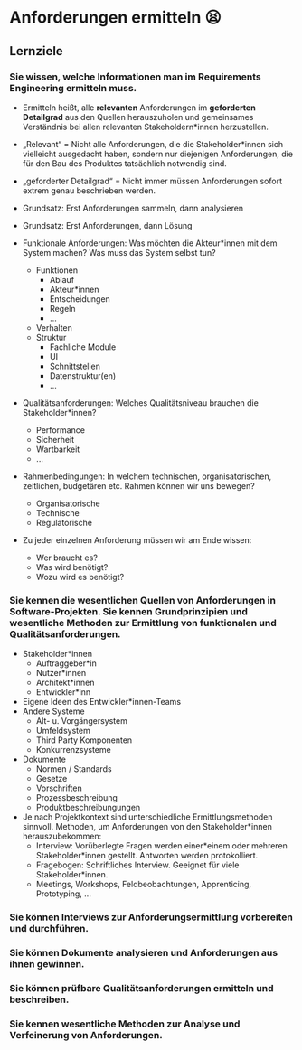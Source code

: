 # Anforderungen ermitteln :tired_face:
## Lernziele

### Sie wissen, welche Informationen man im Requirements Engineering ermitteln muss.
- Ermitteln heißt, alle **relevanten** Anforderungen im **geforderten Detailgrad** aus den Quellen herauszuholen und gemeinsames Verständnis bei allen relevanten Stakeholdern*innen herzustellen.
- „Relevant“ = Nicht alle Anforderungen, die die Stakeholder\*innen sich vielleicht ausgedacht haben, sondern nur diejenigen Anforderungen, die für den Bau des Produktes tatsächlich notwendig sind.
- „geforderter Detailgrad“ = Nicht immer müssen Anforderungen sofort extrem genau beschrieben werden.
- Grundsatz: Erst Anforderungen sammeln, dann analysieren
- Grundsatz: Erst Anforderungen, dann Lösung
- Funktionale Anforderungen: Was möchten die Akteur*innen mit dem System machen? Was muss das System selbst tun? 
    - Funktionen
        - Ablauf
        - Akteur\*innen
        - Entscheidungen
        - Regeln
        - ...
    - Verhalten
    - Struktur
        - Fachliche Module
        - UI
        - Schnittstellen
        - Datenstruktur(en)
        - ...
- Qualitätsanforderungen: Welches Qualitätsniveau brauchen die Stakeholder*innen?
    - Performance
    - Sicherheit
    - Wartbarkeit
    - ...
- Rahmenbedingungen: In welchem technischen, organisatorischen, zeitlichen, budgetären etc. Rahmen können wir uns bewegen?
    - Organisatorische
    - Technische
    - Regulatorische

- Zu jeder einzelnen Anforderung müssen wir am Ende wissen:
    - Wer braucht es?
    - Was wird benötigt?
    - Wozu wird es benötigt?

### Sie kennen die wesentlichen Quellen von Anforderungen in Software-Projekten. Sie kennen Grundprinzipien und wesentliche Methoden zur Ermittlung von funktionalen und Qualitätsanforderungen.

- Stakeholder\*innen
    - Auftraggeber*in
    - Nutzer*innen
    - Architekt*innen
    - Entwickler*inn
- Eigene Ideen des Entwickler*innen-Teams
- Andere Systeme
    - Alt- u. Vorgängersystem
    - Umfeldsystem
    - Third Party Komponenten
    - Konkurrenzsysteme
- Dokumente
    - Normen / Standards
    - Gesetze
    - Vorschriften
    - Prozessbeschreibung
    - Produktbeschreibungungen
- Je nach Projektkontext sind unterschiedliche Ermittlungsmethoden sinnvoll.
 Methoden, um Anforderungen von den Stakeholder*innen herauszubekommen:
    - Interview: Vorüberlegte Fragen werden einer\*einem oder mehreren Stakeholder\*innen gestellt. Antworten werden protokolliert.
    - Fragebogen: Schriftliches Interview. Geeignet für viele Stakeholder\*innen.
    - Meetings, Workshops, Feldbeobachtungen, Apprenticing, Prototyping, ... 
### Sie können Interviews zur Anforderungsermittlung vorbereiten und durchführen.

### Sie können Dokumente analysieren und Anforderungen aus ihnen gewinnen.

### Sie können prüfbare Qualitätsanforderungen ermitteln und beschreiben.

### Sie kennen wesentliche Methoden zur Analyse und Verfeinerung von Anforderungen.